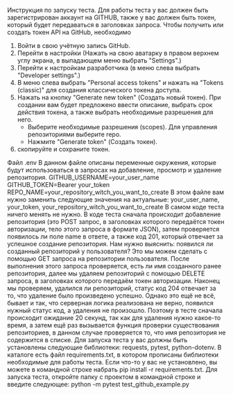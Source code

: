 Инструкция по запуску теста.
Для работы теста у вас должен быть зарегистрирован аккаунт на GITHUB, также у вас должен быть токен, который будет передаваться в заголовках запроса.
Чтобы получить или создать токен API на GitHub, необходимо
1. Войти в свою учётную запись GitHub.
2. Перейти в настройки (Нажать на свою аватарку в правом верхнем углу экрана, в выпадающем меню выбрать "Settings".)
3. Перейти к настройкам разработчика (в меню слева выбрать "Developer settings".)
4. В меню слева выбрать "Personal access tokens" и нажать на "Tokens (classic)" для создания классического токена доступа.
5. Нажать на кнопку "Generate new token" (Создать новый токен).
При создании вам будет предложено ввести описание, выбрать срок действия токена, а также выбрать необходимые разрешения для него.
   - Выберите необходимые разрешения (scopes). Для управления репозиториями выберите repo.
   - Нажмите "Generate token" (Создать токен).
6. скопируйте и сохраните токен.
  
  Файл .env
  В данном файле описаны переменные окружения, которые будут использоваться в запросах на добавление, просмотр и удаление репозитория.
GITHUB_USERNAME=your_user_name
GITHUB_TOKEN=Bearer your_token
REPO_NAME=your_repository_witch_you_want_to_create
В этом файле вам нужно заменить следующие значения на актуальные:
your_user_name, your_token, your_repository_witch_you_want_to_create
В самом коде теста ничего менять не нужно.
В коде теста сначала происходит добавление репозитория (это POST запрос, в заголовках которого передаётся токен авторизации, тело этого запроса в формате JSON), затем проверяется появилось ли поле name в ответе, а также код 201, который отвечает за успешное создание репозитория.
Нам нужно выяснить: появился ли созданный репозиторий у пользователя?
Это мы можем сделать с помощью GET запроса на репозитории пользователя.
После выполнения этого запроса проверяется, есть ли имя созданного ранее репозитория, далее мы удаляем репозиторий с помощью DELETE запроса, в заголовках которого передаём токен авторизации.
Наконец мы проверяем, удалился ли репозиторий, статус код 204 отвечает за то, что удаление было произведено успешно.
Однако это ещё не всё, бывает и так, что серверная логика реализована не верно, появился нужный статус код, а удаления не произошло.
Поэтому в тесте сначала происходит ожидание 20 секунд, так как для удаления нужно какое-то время, а затем ещё раз вызывается функция проверки существования репозиториев, в данном случае проверяется то, что имя репозитория не содержится в списке.
Для запуска теста у вас должны быть установлены следующие библиотеки:
requests, pytest, python-dotenv.
В каталоге есть файл requirements.txt, в котором прописаны библиотеки необходимые для работы теста.
Если что-то у вас не установлено, вы можете в командной строке набрать pip install -r requirements.txt.
Для запуска теста, откройте папку с проектом в командной строке и введите следующее:
python -m pytest test_github_example.py